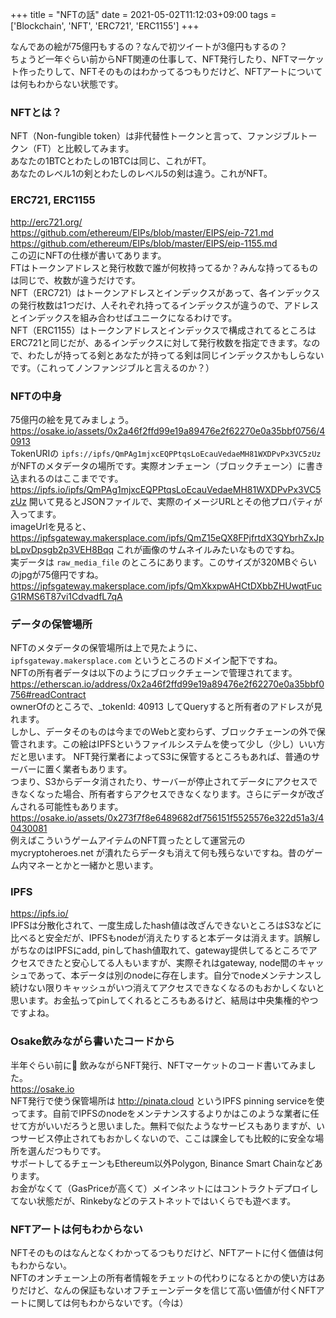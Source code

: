 +++
title = "NFTの話"
date = 2021-05-02T11:12:03+09:00
tags = ['Blockchain', 'NFT', 'ERC721', 'ERC1155']
+++

なんであの絵が75億円もするの？なんで初ツイートが3億円もするの？  
ちょうど一年ぐらい前からNFT関連の仕事して、NFT発行したり、NFTマーケット作ったりして、NFTそのものはわかってるつもりだけど、NFTアートについては何もわからない状態です。

### NFTとは？
NFT（Non-fungible token）は非代替性トークンと言って、ファンジブルトークン（FT）と比較してみます。  
あなたの1BTCとわたしの1BTCは同じ、これがFT。  
あなたのレベル1の剣とわたしのレベル5の剣は違う。これがNFT。  

### ERC721, ERC1155
http://erc721.org/  
https://github.com/ethereum/EIPs/blob/master/EIPS/eip-721.md  
https://github.com/ethereum/EIPs/blob/master/EIPS/eip-1155.md  
この辺にNFTの仕様が書いてあります。  
FTはトークンアドレスと発行枚数で誰が何枚持ってるか？みんな持ってるものは同じで、枚数が違うだけです。  
NFT（ERC721）はトークンアドレスとインデックスがあって、各インデックスの発行枚数は1つだけ、人それぞれ持ってるインデックスが違うので、アドレスとインデックスを組み合わせばユニークになるわけです。  
NFT（ERC1155）はトークンアドレスとインデックスで構成されてるところはERC721と同じだが、あるインデックスに対して発行枚数を指定できます。なので、わたしが持ってる剣とあなたが持ってる剣は同じインデックスかもしらないです。（これってノンファンジブルと言えるのか？）

### NFTの中身
75億円の絵を見てみましょう。  
https://osake.io/assets/0x2a46f2ffd99e19a89476e2f62270e0a35bbf0756/40913  
TokenURIの `ipfs://ipfs/QmPAg1mjxcEQPPtqsLoEcauVedaeMH81WXDPvPx3VC5zUz` がNFTのメタデータの場所です。実際オンチェーン（ブロックチェーン）に書き込まれるのはここまでです。
https://ipfs.io/ipfs/QmPAg1mjxcEQPPtqsLoEcauVedaeMH81WXDPvPx3VC5zUz
開いて見るとJSONファイルで、実際のイメージURLとその他プロパティが入ってます。  
imageUrlを見ると、 https://ipfsgateway.makersplace.com/ipfs/QmZ15eQX8FPjfrtdX3QYbrhZxJpbLpvDpsgb2p3VEH8Bqq これが画像のサムネイルみたいなものですね。  
実データは `raw_media_file` のところにあります。このサイズが320MBぐらいのjpgが75億円ですね。
https://ipfsgateway.makersplace.com/ipfs/QmXkxpwAHCtDXbbZHUwqtFucG1RMS6T87vi1CdvadfL7qA

### データの保管場所
NFTのメタデータの保管場所は上で見たように、 `ipfsgateway.makersplace.com` というところのドメイン配下ですね。  
NFTの所有者データは以下のようにブロックチェーンで管理されてます。  
https://etherscan.io/address/0x2a46f2ffd99e19a89476e2f62270e0a35bbf0756#readContract  
ownerOfのところで、_tokenId: 40913 してQueryすると所有者のアドレスが見れます。  
しかし、データそのものは今までのWebと変わらず、ブロックチェーンの外で保管されます。この絵はIPFSというファイルシステムを使って少し（少し）いい方だと思います。
NFT発行業者によってS3に保管するところもあれば、普通のサーバーに置く業者もあります。  
つまり、S3からデータ消されたり、サーバーが停止されてデータにアクセスできなくなった場合、所有者すらアクセスできなくなります。さらにデータが改ざんされる可能性もあります。
https://osake.io/assets/0x273f7f8e6489682df756151f5525576e322d51a3/40430081  
例えばこういうゲームアイテムのNFT買ったとして運営元の mycryptoheroes.net が潰れたらデータも消えて何も残らないですね。昔のゲーム内マネーとかと一緒かと思います。

### IPFS
https://ipfs.io/  
IPFSは分散化されて、一度生成したhash値は改ざんできないところはS3などに比べると安全だが、IPFSもnodeが消えたりすると本データは消えます。誤解しがちなのはIPFSにadd, pinしてhash値取れて、gateway提供してるところでアクセスできたと安心してる人もいますが、実際それはgateway, node間のキャッシュであって、本データは別のnodeに存在します。自分でnodeメンテナンスし続けない限りキャッシュがいつ消えてアクセスできなくなるのもおかしくないと思います。お金払ってpinしてくれるところもあるけど、結局は中央集権的やつですよね。

### Osake飲みながら書いたコードから
半年ぐらい前に🍺 飲みながらNFT発行、NFTマーケットのコード書いてみました。  
https://osake.io   
NFT発行で使う保管場所は http://pinata.cloud というIPFS pinning serviceを使ってます。自前でIPFSのnodeをメンテナンスするよりかはこのような業者に任せて方がいいだろうと思いました。無料で似たようなサービスもありますが、いつサービス停止されてもおかしくないので、ここは課金しても比較的に安全な場所を選んだつもりです。  
サポートしてるチェーンもEthereum以外Polygon, Binance Smart Chainなどあります。  
お金がなくて（GasPriceが高くて）メインネットにはコントラクトデプロイしてない状態だが、Rinkebyなどのテストネットではいくらでも遊べます。

### NFTアートは何もわからない
NFTそのものはなんとなくわかってるつもりだけど、NFTアートに付く価値は何もわからない。  
NFTのオンチェーン上の所有者情報をチェットの代わりになるとかの使い方はありだけど、なんの保証もないオフチェーンデータを信じて高い価値が付くNFTアートに関しては何もわからないです。（今は）
